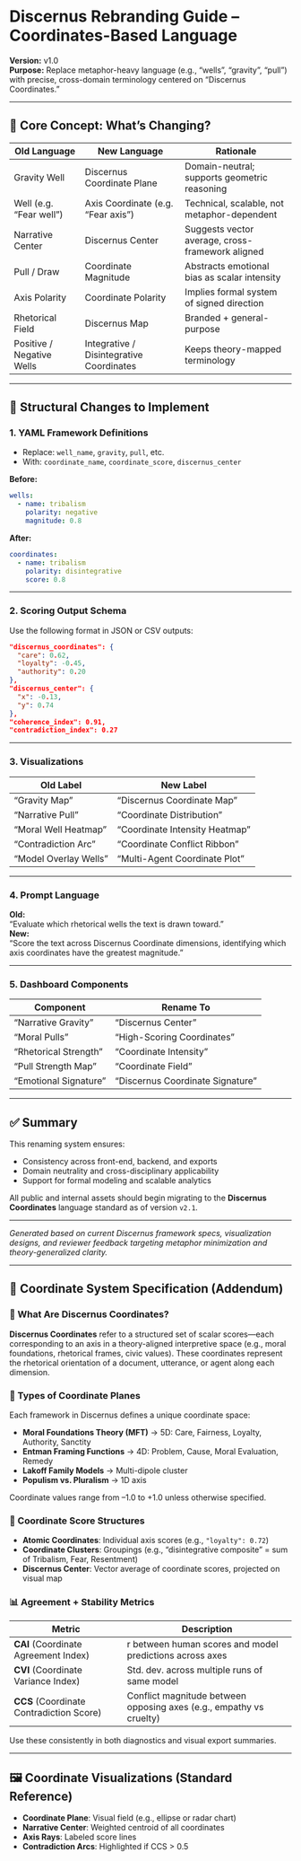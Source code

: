 
# Discernus Rebranding Guide – Coordinates-Based Language

**Version:** v1.0  
**Purpose:** Replace metaphor-heavy language (e.g., “wells”, “gravity”, “pull”) with precise, cross-domain terminology centered on “Discernus Coordinates.”

---

## 🔁 Core Concept: What’s Changing?

| Old Language             | New Language                     | Rationale                                         |
|--------------------------|----------------------------------|--------------------------------------------------|
| Gravity Well             | Discernus Coordinate Plane        | Domain-neutral; supports geometric reasoning     |
| Well (e.g. “Fear well”)  | Axis Coordinate (e.g. “Fear axis”) | Technical, scalable, not metaphor-dependent      |
| Narrative Center         | Discernus Center                  | Suggests vector average, cross-framework aligned |
| Pull / Draw              | Coordinate Magnitude              | Abstracts emotional bias as scalar intensity     |
| Axis Polarity            | Coordinate Polarity               | Implies formal system of signed direction        |
| Rhetorical Field         | Discernus Map                     | Branded + general-purpose                        |
| Positive / Negative Wells| Integrative / Disintegrative Coordinates | Keeps theory-mapped terminology                  |

---

## 🧱 Structural Changes to Implement

### 1. YAML Framework Definitions
- Replace: `well_name`, `gravity`, `pull`, etc.  
- With: `coordinate_name`, `coordinate_score`, `discernus_center`

**Before:**
```yaml
wells:
  - name: tribalism
    polarity: negative
    magnitude: 0.8
```

**After:**
```yaml
coordinates:
  - name: tribalism
    polarity: disintegrative
    score: 0.8
```

---

### 2. Scoring Output Schema
Use the following format in JSON or CSV outputs:

```json
"discernus_coordinates": {
  "care": 0.62,
  "loyalty": -0.45,
  "authority": 0.20
},
"discernus_center": {
  "x": -0.13,
  "y": 0.74
},
"coherence_index": 0.91,
"contradiction_index": 0.27
```

---

### 3. Visualizations

| Old Label                | New Label                        |
|--------------------------|----------------------------------|
| “Gravity Map”            | “Discernus Coordinate Map”       |
| “Narrative Pull”         | “Coordinate Distribution”        |
| “Moral Well Heatmap”     | “Coordinate Intensity Heatmap”   |
| “Contradiction Arc”      | “Coordinate Conflict Ribbon”     |
| “Model Overlay Wells”    | “Multi-Agent Coordinate Plot”    |

---

### 4. Prompt Language

**Old:**  
“Evaluate which rhetorical wells the text is drawn toward.”  
**New:**  
“Score the text across Discernus Coordinate dimensions, identifying which axis coordinates have the greatest magnitude.”

---

### 5. Dashboard Components

| Component                | Rename To                         |
|--------------------------|-----------------------------------|
| “Narrative Gravity”      | “Discernus Center”                |
| “Moral Pulls”            | “High-Scoring Coordinates”        |
| “Rhetorical Strength”    | “Coordinate Intensity”            |
| “Pull Strength Map”      | “Coordinate Field”                |
| “Emotional Signature”    | “Discernus Coordinate Signature”  |

---

## ✅ Summary

This renaming system ensures:
- Consistency across front-end, backend, and exports
- Domain neutrality and cross-disciplinary applicability
- Support for formal modeling and scalable analytics

All public and internal assets should begin migrating to the **Discernus Coordinates** language standard as of version `v2.1`.

---

*Generated based on current Discernus framework specs, visualization designs, and reviewer feedback targeting metaphor minimization and theory-generalized clarity.*


---

## 🧩 Coordinate System Specification (Addendum)

### 📌 What Are Discernus Coordinates?

**Discernus Coordinates** refer to a structured set of scalar scores—each corresponding to an axis in a theory-aligned interpretive space (e.g., moral foundations, rhetorical frames, civic values). These coordinates represent the rhetorical orientation of a document, utterance, or agent along each dimension.

### 📐 Types of Coordinate Planes

Each framework in Discernus defines a unique coordinate space:
- **Moral Foundations Theory (MFT)** → 5D: Care, Fairness, Loyalty, Authority, Sanctity  
- **Entman Framing Functions** → 4D: Problem, Cause, Moral Evaluation, Remedy  
- **Lakoff Family Models** → Multi-dipole cluster  
- **Populism vs. Pluralism** → 1D axis

Coordinate values range from –1.0 to +1.0 unless otherwise specified.

### 🧱 Coordinate Score Structures

- **Atomic Coordinates**: Individual axis scores (e.g., `"loyalty": 0.72`)
- **Coordinate Clusters**: Groupings (e.g., “disintegrative composite” = sum of Tribalism, Fear, Resentment)
- **Discernus Center**: Vector average of coordinate scores, projected on visual map

### 📊 Agreement + Stability Metrics

| Metric                     | Description                                                             |
|----------------------------|-------------------------------------------------------------------------|
| **CAI** (Coordinate Agreement Index) | r between human scores and model predictions across axes         |
| **CVI** (Coordinate Variance Index)  | Std. dev. across multiple runs of same model                     |
| **CCS** (Coordinate Contradiction Score) | Conflict magnitude between opposing axes (e.g., empathy vs cruelty) |

Use these consistently in both diagnostics and visual export summaries.

---

## 🖼 Coordinate Visualizations (Standard Reference)

- **Coordinate Plane**: Visual field (e.g., ellipse or radar chart)
- **Narrative Center**: Weighted centroid of all coordinates
- **Axis Rays**: Labeled score lines
- **Contradiction Arcs**: Highlighted if CCS > 0.5


